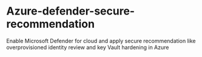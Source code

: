 # Azure-defender-secure-recommendation
Enable Microsoft Defender for cloud and apply secure recommendation like overprovisioned identity review and key Vault hardening in Azure
